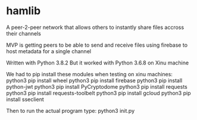 # hamlib
A peer-2-peer network that allows others to instantly share files accross their channels

MVP is getting peers to be able to send and receive files using firebase to host metadata for a single channel

Written with Python 3.8.2
But it worked with Python 3.6.8 on Xinu machine

We had to pip install these modules when testing on xinu machines:
    python3 pip install wheel
    python3 pip install firebase
    python3 pip install python-jwt
    python3 pip install PyCryptodome
    python3 pip install requests
    python3 pip install requests-toolbelt
    python3 pip install gcloud
    python3 pip install sseclient

Then to run the actual program type:
    python3 init.py
